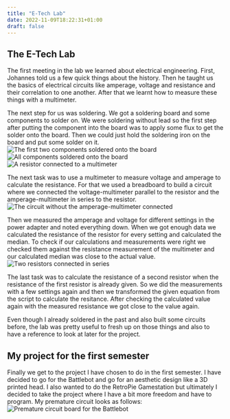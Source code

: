 ```yaml
---
title: "E-Tech Lab"
date: 2022-11-09T18:22:31+01:00
draft: false
---
```


## The E-Tech Lab

The first meeting in the lab we learned about electrical engineering.
First, Johannes told us a few quick things about the history. Then he 
taught us the basics of electrical circuits like amperage, voltage and 
resistance and their correlation to one another. After that we learnt 
how to measure these things with a multimeter.

The next step for us was soldering. We got a soldering board and some 
components to solder on. We were soldering without lead so the first step 
after putting the component into the board was to apply some flux to get 
the solder onto the board. Then we could just hold the soldering iron
on the board and put some solder on it.
![](img/etechlab/etechlab1.jpg "The first two components soldered onto the board")
![](img/etechlab/etechlab4.jpg "All components soldered onto the board")
![](img/etechlab/etechlab6.jpg "A resistor connected to a multimeter")

The next task was to use a multimeter to measure voltage and amperage to 
calculate the resistance. For that we used a breadboard to build a circuit 
where we connected the voltage-multimeter parallel to the resistor and the 
amperage-multimeter in series to the resistor.
![](img/etechlab/etechlab5.jpg "The circuit without the amperage-multimeter connected")

Then we measured the amperage and voltage for different settings in the 
power adapter and noted everything down. When we got enough data we calculated 
the resistance of the resistor for every setting and calculated the median. 
To check if our calculations and measurements were right we checked them 
against the resistance measurement of the multimeter and our calculated 
median was close to the actual value.
![](img/etechlab/etechlab7.jpg "Two resistors connected in series")

The last task was to calculate the resistance of a second resistor when 
the resistance of the first resistor is already given. So we did the 
measurements with a few settings again and then we transformed the 
given equation from the script to calculate the resitance. After checking 
the calculated value again with the measured resistance we got close 
to the value again.

Even though I already soldered in the past and also built some circuits 
before, the lab was pretty useful to fresh up on those things and also to 
have a reference to look at later for the project.

## My project for the first semester

Finally we get to the project I have chosen to do in the first semester. 
I have decided to go for the Battlebot and go for an aesthetic design 
like a 3D printed head. I also wanted to do the RetroPie Gamestation 
but ultimately I decided to take the project where I have a bit more 
freedom and have to program. My premature circuit looks as follows:
![](img/etechlab/Battlebot_Circuit.jpg "Premature circuit board for the Battlebot")